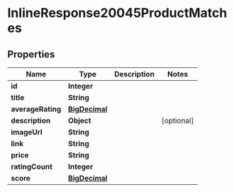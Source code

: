 

# InlineResponse20045ProductMatches

## Properties

Name | Type | Description | Notes
------------ | ------------- | ------------- | -------------
**id** | **Integer** |  | 
**title** | **String** |  | 
**averageRating** | [**BigDecimal**](BigDecimal.md) |  | 
**description** | **Object** |  |  [optional]
**imageUrl** | **String** |  | 
**link** | **String** |  | 
**price** | **String** |  | 
**ratingCount** | **Integer** |  | 
**score** | [**BigDecimal**](BigDecimal.md) |  | 



